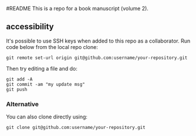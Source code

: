 #README
This is a repo for a book manuscript (volume 2).


## accessibility
It's possible to use SSH keys when added to this repo as a collaborator. Run code below from the local repo clone:

```
git remote set-url origin git@github.com:username/your-repository.git
```
Then try editing a file and do:
```
git add -A
git commit -am "my update msg"
git push
```

### Alternative
You can also clone directly using:
```
git clone git@github.com:username/your-repository.git
```

